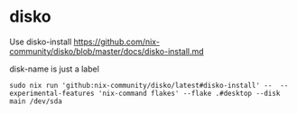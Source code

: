 # disko
Use disko-install 
https://github.com/nix-community/disko/blob/master/docs/disko-install.md

disk-name is just a label
```
sudo nix run 'github:nix-community/disko/latest#disko-install' --  --experimental-features 'nix-command flakes' --flake .#desktop --disk main /dev/sda
```
